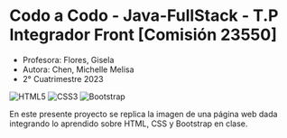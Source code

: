 # Codo a Codo - Java-FullStack - T.P Integrador Front [Comisión 23550]

- Profesora: Flores, Gisela
- Autora: Chen, Michelle Melisa
- 2° Cuatrimestre 2023

![HTML5](https://img.shields.io/badge/html5-%23E34F26.svg?style=for-the-badge&logo=html5&logoColor=white)
![CSS3](https://img.shields.io/badge/css3-%231572B6.svg?style=for-the-badge&logo=css3&logoColor=white)
![Bootstrap](https://img.shields.io/badge/bootstrap-%238511FA.svg?style=for-the-badge&logo=bootstrap&logoColor=white)

En este presente proyecto se replica la imagen de una página web dada integrando lo aprendido sobre HTML, CSS y Bootstrap en clase. 
